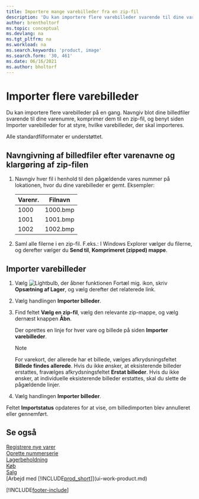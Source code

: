 ```yaml
---
title: Importere mange varebilleder fra en zip-fil
description: 'Du kan importere flere varebilleder svarende til dine varenumre ved at komprimere dem til en zip-fil, og benyt siden Importer varebilleder for at styre, hvilke varebilleder, der skal importeres.'
author: brentholtorf
ms.topic: conceptual
ms.devlang: na
ms.tgt_pltfrm: na
ms.workload: na
ms.search.keywords: 'product, image'
ms.search.form: '30, 461'
ms.date: 06/16/2021
ms.author: bholtorf
---
```

# <a name="import-multiple-item-pictures"></a>Importer flere varebilleder
Du kan importere flere varebilleder på en gang. Navngiv blot dine billedfiler svarende til dine varenumre, komprimer dem til en zip-fil, og benyt siden Importer varebilleder for at styre, hvilke varebilleder, der skal importeres.

Alle standardfilformater er understøttet.

## <a name="to-name-picture-files-by-the-item-names-and-prepare-the-zip-file"></a>Navngivning af billedfiler efter varenavne og klargøring af zip-filen
1. Navngiv hver fil i henhold til den pågældende vares nummer på lokationen, hvor du dine varebilleder er gemt. Eksempler:

    |Varenr.|Filnavn|
    |-|-|
    |1000|1000.bmp|
    |1001|1001.bmp|
    |1002|1002.bmp|

2. Saml alle filerne i en zip-fil. F.eks.: I Windows Explorer vælger du filerne, og derefter vælger du **Send til**, **Komprimeret (zipped) mappe**.     

## <a name="to-import-item-pictures"></a>Importer varebilleder
1. Vælg ![Lightbulb, der åbner funktionen Fortæl mig.](media/ui-search/search_small.png "Fortæl mig, hvad du vil foretage dig") ikon, skriv **Opsætning af Lager**, og vælg derefter det relaterede link.
2. Vælg handlingen **Importer billeder**.
3. Find feltet **Vælg en zip-fil**, vælg den relevante zip-mappe, og vælg dernæst knappen **Åbn**.

    Der oprettes en linje for hver vare og billede på siden **Importer varebilleder**.

    > [!NOTE]
    > For varekort, der allerede har et billede, vælges afkrydsningsfeltet **Billede findes allerede**. Hvis du ikke ønsker, at eksisterende billeder erstattes, fravælges afkrydsningsfeltet **Erstat billeder**. Hvis du ikke ønsker, at individuelle eksisterende billeder erstattes, skal du slette de pågældende linjer.

3. Vælg handlingen **Importer billeder**.

Feltet **Importstatus** opdateres for at vise, om billedimporten blev annulleret eller gennemført.       

## <a name="see-also"></a>Se også
[Registrere nye varer](inventory-how-register-new-items.md)  
[Oprette nummerserie](ui-create-number-series.md)  
[Lagerbeholdning](inventory-manage-inventory.md)  
[Køb](purchasing-manage-purchasing.md)  
[Salg](sales-manage-sales.md)  
[Arbejd med [!INCLUDE[prod_short](includes/prod_short.md)]](ui-work-product.md)


[!INCLUDE[footer-include](includes/footer-banner.md)]
